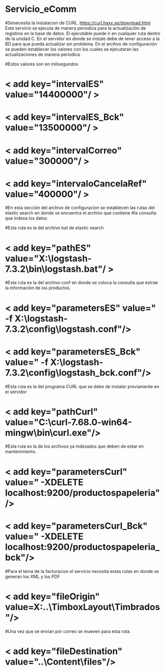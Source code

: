 # Servicio_eComm
#Senecesita la instalacion de CURL. https://curl.haxx.se/download.html
Este servicio se ejecuta de manera periodica para la actualizaciòn de registros en la base de datos.
El ejecutable puede ir en cualquier ruta dentro de la unidad C.
En el servidor en donde se instale debe de tener acceso a la BD para que pueda actualizar sin problema.
En el arcihvo de configuración se pueden establecer los valores con los cuales se ejecutaran las actualizaciones de manera periodica.

#Estos valores son en milisegundos
#  < add key="intervalES" value="14400000"/ >
# < add key="intervalES_Bck" value="13500000"/ >
# < add key="intervalCorreo" value="300000"/ >
# < add key="intervaloCancelaRef" value="400000"/ >

#En esta sección del archivo de configuracion se establecen las rutas del elastic search en donde se encuentra el archivo que contiene
#la consulta que indexa los datos

#Esta ruta es la del archivo bat de elastic search
# < add key="pathES" value="X:\logstash-7.3.2\bin\logstash.bat"/ >

#Esta ruta es la del archivo conf en donde se coloca la consulta que extrae la informaciòn de los productos.
# < add key="parametersES" value=" -f X:\logstash-7.3.2\config\logstash.conf"/>
# < add key="parametersES_Bck" value=" -f X:\logstash-7.3.2\config\logstash_bck.conf"/>

#Esta ruta es la del programa CURL que se debe de instalar previamente en el servidor
# < add key="pathCurl" value="C:\curl-7.68.0-win64-mingw\bin\curl.exe"/>

#Esta ruta es la de los archivos ya indexados que deben de estar en mantenimiento.
# < add key="parametersCurl" value=" -XDELETE localhost:9200/productospapeleria"/>
# < add key="parametersCurl_Bck" value=" -XDELETE localhost:9200/productospapeleria_bck"/>

#Para el tema de la facturacion el servicio necesita estas rutas en donde se generan los XML y los PDF
# < add key="fileOrigin" value=X:..\TimboxLayout\Timbrados\"/>

#Una vez que se envian por correo se mueven para esta ruta.
# < add key="fileDestination" value="..\Content\files\"/>
